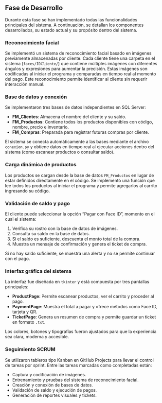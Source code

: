 ## Fase de Desarrollo

Durante esta fase se han implementado todas las funcionalidades principales del sistema. A continuación, se detallan los componentes desarrollados, su estado actual y su propósito dentro del sistema.

### Reconocimiento facial
Se implementó un sistema de reconocimiento facial basado en imágenes previamente almacenadas por cliente. Cada cliente tiene una carpeta en el sistema (`faces/IDCliente/`) que contiene múltiples imágenes con diferentes ángulos y expresiones para aumentar la precisión. Estas imágenes son codificadas al iniciar el programa y comparadas en tiempo real al momento del pago. Este reconocimiento permite identificar al cliente sin requerir interacción manual.

### Base de datos y conexión
Se implementaron tres bases de datos independientes en SQL Server:
- **FM_Clientes**: Almacena el nombre del cliente y su saldo.
- **FM_Productos**: Contiene todos los productos disponibles con código, nombre, precio e inventario.
- **FM_Compras**: Preparada para registrar futuras compras por cliente.

El sistema se conecta automáticamente a las bases mediante el archivo `conexion.py` y obtiene datos en tiempo real al ejecutar acciones dentro del sistema (como escanear productos o consultar saldo).

### Carga dinámica de productos
Los productos se cargan desde la base de datos `FM_Productos` en lugar de estar definidos directamente en el código. Se implementó una función que lee todos los productos al iniciar el programa y permite agregarlos al carrito ingresando su código.

### Validación de saldo y pago
El cliente puede seleccionar la opción “Pagar con Face ID”, momento en el cual el sistema:
1. Verifica su rostro con la base de datos de imágenes.
2. Consulta su saldo en la base de datos.
3. Si el saldo es suficiente, descuenta el monto total de la compra.
4. Muestra un mensaje de confirmación y genera el ticket de compra.

Si no hay saldo suficiente, se muestra una alerta y no se permite continuar con el pago.

### Interfaz gráfica del sistema
La interfaz fue diseñada en `tkinter` y está compuesta por tres pantallas principales:
- **ProductPage**: Permite escanear productos, ver el carrito y proceder al pago.
- **PaymentPage**: Muestra el total a pagar y ofrece métodos como Face ID, tarjeta y QR.
- **TicketPage**: Genera un resumen de compra y permite guardar un ticket en formato `.txt`.

Los colores, botones y tipografías fueron ajustados para que la experiencia sea clara, moderna y accesible.

### Seguimiento SCRUM
Se utilizaron tableros tipo Kanban en GitHub Projects para llevar el control de tareas por sprint. Entre las tareas marcadas como completadas están:
- Captura y codificación de imágenes.
- Entrenamiento y pruebas del sistema de reconocimiento facial.
- Creación y conexión de bases de datos.
- Validación de saldo y ejecución de pagos.
- Generación de reportes visuales y tickets.
